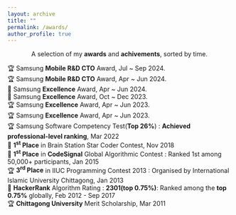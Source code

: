 ```yaml
---
layout: archive
title: ""
permalink: /awards/
author_profile: true
---
```


<p align="center">
A selection of my <b>awards</b> and <b>achivements</b>, sorted by time.
</p>

🏆 Samsung **Mobile R&D CTO** Award, Jul ~ Sep 2024.
<br/>
🏆 Samsung **Mobile R&D CTO** Award, Apr ~ Jun 2024.
<br/>
📢 Samsung **Excellence** Award, Apr ~ Jun 2024.
<br/>
📢 Samsung **Excellence** Award, Oct ~
Dec 2023.
<br/>
🏆 Samsung **Excellence** Award, Apr ~ Jun 2023.
<br/>
🏆 Samsung **Excellence** Award, Apr ~ Jun 2023.
<br/>
🏆 Samsung Software Competency Test(**Top 26%**) : **Achieved professional-level ranking**, Mar 2022
<br/>
📢 **1<sup>st</sup> Place** in Brain Station Star Coder Contest, Nov 2018
<br/>
📢 **1<sup>st</sup> Place** in **CodeSignal** Global Algorithmic Contest : Ranked 1st among 50,000+ participants, Jan 2015
<br/>
🏆 **3<sup>rd</sup> Place** in IIUC Programming Contest 2013 : Organised by International Islamic University Chittagong, Jan 2013
<br/>
📢 **HackerRank** Algorithm Rating : **2301(top 0.75%)**: Ranked among the **top 0.75%** globally, Feb 2012 - Sep 2017
<br/>
🏆 **Chittagong University** Merit Scholarship, Mar 2011
